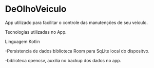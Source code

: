 # DeOlhoVeiculo
App utilizado para facilitar o controle das manutenções de seu veículo.

Tecnologias utilizadas no App.

Linguagem Kotlin

-Persistencia de dados
   biblioteca Room para SqLite local do dispositvo.

-biblioteca opencsv, auxilia no backup dos dados no app.


